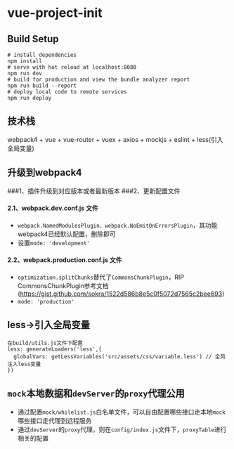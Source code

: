 # vue-project-init

## Build Setup
```
# install dependencies
npm install
# serve with hot reload at localhost:8080
npm run dev
# build for production and view the bundle analyzer report
npm run build --report
# deploy local code to remote services
npm run deploy
```

## 技术栈
webpack4 + vue + vue-router + vuex + axios + mockjs + eslint + less(引入全局变量)

## 升级到webpack4
###1、插件升级到对应版本或者最新版本
###2、更新配置文件
#### 2.1、webpack.dev.conf.js 文件
- `webpack.NamedModulesPlugin、webpack.NoEmitOnErrorsPlugin`，其功能webpack4已经默认配置，删除即可
- 设置`mode: 'development'`
#### 2.2、webpack.production.conf.js 文件
- `optimization.splitChunks`替代了`CommonsChunkPlugin`，RIP CommonsChunkPlugin参考文档(https://gist.github.com/sokra/1522d586b8e5c0f5072d7565c2bee693)
- `mode: 'production'`

## less->引入全局变量
```
在build/utils.js文件下配置
less: generateLoaders('less',{
  globalVars: getLessVariables('src/assets/css/variable.less') // 全局注入less变量
})
```

## `mock`本地数据和`devServer`的`proxy`代理公用
- 通过配置`mock/whilelist.js`白名单文件，可以自由配置哪些接口走本地`mock`哪些接口走代理到远程服务
- 通过`devServer`的`proxy`代理，则在`config/index.js`文件下，`proxyTable`进行相关的配置


